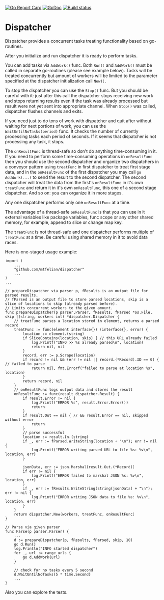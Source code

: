 [![Go Report Card](https://goreportcard.com/badge/github.com/mtfelian/dispatcher)](https://goreportcard.com/report/github.com/mtfelian/dispatcher)
[![GoDoc](https://godoc.org/github.com/mtfelian/dispatcher?status.png)](http://godoc.org/github.com/mtfelian/dispatcher)
[![Build status](https://travis-ci.org/mtfelian/dispatcher.svg?branch=master)](https://travis-ci.org/mtfelian/dispatcher)

# Dispatcher

Dispatcher provides a concurrent tasks treating functionality based
on go-routines.

After you initialize and run dispatcher it is ready to perform tasks.

You can add tasks via `AddWork()` func. Both `Run()` and `AddWork()`
must be called in separate go-routines (please see example below).
Tasks will be treated concurrently but amount of workers will be limited
to the parameter specified at the dispatcher initialization
call `New()`.

To stop the dispatcher you can use the `Stop()` func. But you should
be careful with it: just after this call the dispatcher stops
receiving new work and stops returning results even if the task was
already processed but result were not yet sent into appropriate channel.
When `Stop()` was called, dispatcher flushes channels and exits.

If you need just to do tons of work with dispatcher and quit after
without waiting for next portions of work, you can use the
`WaitUntilNoTasks(period)` func. It checks the number of currently
processing tasks each period of seconds. If it seems that dispatcher
is not processing any task, it stops.

The `onResultFunc` is thread-safe so don't do anything time-consuming
in it. If you need to perform some time-consuming operations in 
`onResultFunc` then you should use the second dispatcher and organize 
two dispatchers in a conveyor pattern using `treatFunc` in first 
dispatcher to treat first stage data, and in the `onResultFunc` of the 
first dispatcher you may call `go AddWork(...)` to send the result to 
the second dispatcher. The second dispatcher will treat the data from 
the first's `onResultFunc` in it's own `treatFunc` and return it in 
it's own `onResultFunc`, this one of a second stage dispatcher. 
And so on: you can organize it in more stages.

Any one dispatcher performs only one `onResultFunc` at a time.

The advantage of a thread-safe `onResultFunc` is that you can use in it
external variables like package variables, func scope or any other
shared memory, for example, append to slice or change map key.

The `treatFunc` is not thread-safe and one dispatcher performs
multiple of `treatFunc` at a time. Be careful using shared memory in it
to avoid data races.

Here is one-staged usage example:

```
import (
    ...
    "github.com/mtfelian/dispatcher"
    ...
)
...

// prepareDispatcher via parser p, fResults is an output file for parsed results,
// fParsed is an output file to store parsed locations, skip is a slice of locations to skip (already parsed before).
// Limits concurrent workers to the given amount.
func prepareDispatcher(p parser.Parser, fResults, fParsed *os.File, skip []string, workers int) *dispatcher.Dispatcher {
	// treatFunc parses a location stored in element, returns a parsed record
	treatFunc := func(element interface{}) (interface{}, error) {
		location := element.(string)
		if SliceContains(location, skip) { // this URL already failed
			log.Printf("INFO >> %s already parsed\n", location)
			return nil, nil
		}
		record, err := p.Scrape(location)
		if record != nil && (err != nil || record.(*Record).ID == 0) { // failed to parse
			return nil, fmt.Errorf("failed to parse at location %s", location)
		}
		return record, nil
	}
	// onResultFunc logs output data and stores the result
	onResultFunc := func(result dispatcher.Result) {
		if result.Error != nil {
			log.Printf("ERROR %s", result.Error.Error())
			return
		}
		if result.Out == nil { // && result.Error == nil, skipped without error
			return
		}
		// parse successful
		location := result.In.(string)
		if _, err := fParsed.WriteString(location + "\n"); err != nil {
			log.Printf("ERROR writing parsed URL to file %s: %v\n", location, err)
		}

		jsonData, err := json.Marshal(result.Out.(*Record))
		if err != nil {
			log.Printf("ERROR failed to marshal JSON %s: %v\n", location, err)
		}
		if _, err := fResults.WriteString(string(jsonData) + "\n"); err != nil {
			log.Printf("ERROR writing JSON data to file %s: %v\n", location, err)
		}
	}
	return dispatcher.New(workers, treatFunc, onResultFunc)
}

// Parse via given parser
func Parse(p parser.Parser) {
	...
	d := prepareDispatcher(p, fResults, fParsed, skip, 10)
	go d.Run()
	log.Println("INFO started dispatcher")
	for _, url := range urls {
		go d.AddWork(url)
	}

	// check for no tasks every 5 second
	d.WaitUntilNoTasks(5 * time.Second)
	...
}
```

Also you can explore the tests.

